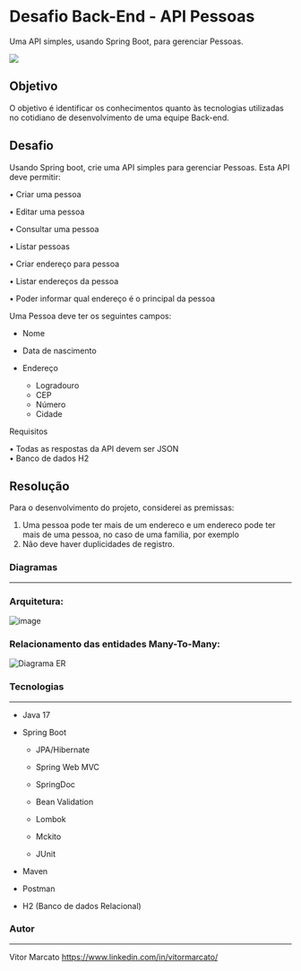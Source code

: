 # Desafio Back-End - API Pessoas

Uma API simples, usando Spring Boot, para gerenciar Pessoas.

![](https://media.giphy.com/media/giDUrT9SAdjwB9rsJu/giphy.gif)

## Objetivo
O objetivo é identificar os conhecimentos quanto às tecnologias utilizadas no cotidiano de desenvolvimento de uma equipe Back-end.

## Desafio

Usando Spring boot, crie uma API simples para gerenciar Pessoas. Esta API deve permitir:  
  
  •	Criar uma pessoa
  
  •	Editar uma pessoa
  
  •	Consultar uma pessoa
  
  •	Listar pessoas
  
  •	Criar endereço para pessoa
  
  •	Listar endereços da pessoa
  
  •	Poder informar qual endereço é o principal da pessoa  
  

Uma Pessoa deve ter os seguintes campos:  
  
  -	Nome
  
  -	Data de nascimento
  
  -	Endereço
  
     -	Logradouro
     -	CEP
     -	Número
     -	Cidade


Requisitos  
 
  •	Todas as respostas da API devem ser JSON  
  •	Banco de dados H2
  
## Resolução
  
  Para o desenvolvimento do projeto, considerei as premissas:

  1.	Uma pessoa pode ter mais de um endereco e um endereco pode ter mais de uma pessoa, no caso de uma familia, por exemplo
  2.	Não deve haver duplicidades de registro.

### Diagramas
---

### Arquitetura:
![image](https://user-images.githubusercontent.com/60930603/220412598-2a4a8242-206b-4f40-8ffb-7fda07f1e869.png)


### Relacionamento das entidades Many-To-Many:
![Diagrama ER](https://user-images.githubusercontent.com/60930603/220413007-a6c507a8-136c-4b82-8de7-f1657ebccbc5.png)


### Tecnologias
---

  - Java 17
  
  - Spring Boot   
  
    - JPA/Hibernate

    - Spring Web MVC

    - SpringDoc

    - Bean Validation

    - Lombok

    - Mckito

    - JUnit
  
  - Maven
  
  - Postman
  
  - H2 (Banco de dados Relacional)  



### Autor
---

Vitor Marcato https://www.linkedin.com/in/vitormarcato/
